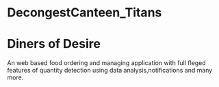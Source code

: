 # DecongestCanteen_Titans

# Diners of Desire 

An web based food ordering and managing application with full fleged features of quantity detection using data analysis,notifications and many more.
